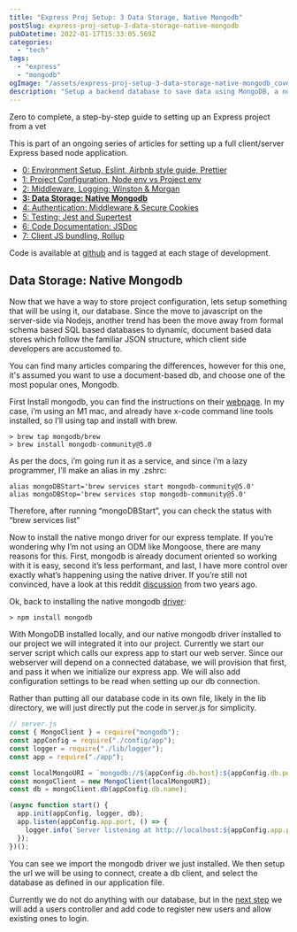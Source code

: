```yaml
---
title: "Express Proj Setup: 3 Data Storage, Native Mongodb"
postSlug: express-proj-setup-3-data-storage-native-mongodb
pubDatetime: 2022-01-17T15:33:05.569Z
categories:
  - "tech"
tags:
  - "express"
  - "mongodb"
ogImage: "/assets/express-proj-setup-3-data-storage-native-mongodb_cover.png"
description: "Setup a backend database to save data using MongoDB, a non-sql / document based database."
---
```


Zero to complete, a step-by-step guide to setting up an Express project from a vet

This is part of an ongoing series of articles for setting up a full client/server Express based node application.

- [0: Environment Setup, Eslint, Airbnb style guide, Prettier](express-proj-setup-0-intro)
- [1: Project Configuration, Node env vs Project env](express-proj-setup-1-proj-configuration)
- [2: Middleware, Logging: Winston & Morgan](express-proj-setup-2-logging-using-winston-and-morgan)
- [**3: Data Storage: Native Mongodb**](express-proj-setup-3-data-storage-native-mongodb)
- [4: Authentication: Middleware & Secure Cookies](express-proj-setup-4-authentication-middleware-and-secure-cookies)
- [5: Testing: Jest and Supertest](express-proj-setup-5-testing-with-jest-and-supertest)
- [6: Code Documentation: JSDoc](express-proj-setup-6-code-documentation-using-jsdoc)
- [7: Client JS bundling, Rollup](express-proj-setup-7-client-side-js-bundling-with-rollup)

Code is available at [github](https://github.com/paultman/full-express-setup) and is tagged at each stage of development.

## Data Storage: Native Mongodb

Now that we have a way to store project configuration, lets setup something that will be using it, our database. Since the move to javascript on the server-side via Nodejs, another trend has been the move away from formal schema based SQL based databases to dynamic, document based data stores which follow the familiar JSON structure, which client side developers are accustomed to.

You can find many articles comparing the differences, however for this one, it's assumed you want to use a document-based db, and choose one of the most popular ones, Mongodb.

First Install mongodb, you can find the instructions on their [webpage](https://docs.mongodb.com/manual/tutorial/install-mongodb-on-os-x/). In my case, i’m using an M1 mac, and already have x-code command line tools installed, so I’ll using tap and install with brew.

```shell
> brew tap mongodb/brew
> brew install mongodb-community@5.0
```

As per the docs, i’m going run it as a service, and since i’m a lazy programmer, I’ll make an alias in my .zshrc:

```shell
alias mongoDBStart='brew services start mongodb-community@5.0'
alias mongoDBStop='brew services stop mongodb-community@5.0'
```

Therefore, after running “mongoDBStart”, you can check the status with “brew services list”

Now to install the native mongo driver for our express template. If you’re wondering why I’m not using an ODM like Mongoose, there are many reasons for this. First, mongodb is already document oriented so working with it is easy, second it’s less performant, and last, I have more control over exactly what’s happening using the native driver. If you’re still not convinced, have a look at this reddit [discussion](https://www.reddit.com/r/node/comments/b1k1nt/mongodb_with_or_without_mongoose/ein4kju/?utm_source=reddit&utm_medium=web2x&context=3) from two years ago.

Ok, back to installing the native mongodb [driver](https://docs.mongodb.com/drivers/node/current/):

```shell
> npm install mongodb
```

With MongoDB installed locally, and our native mongodb driver installed to our project we will integrated it into our project. Currently we start our server script which calls our express app to start our web server. Since our webserver will depend on a connected database, we will provision that first, and pass it when we initialize our express app. We will also add configuration settings to be read when setting up our db connection.

Rather than putting all our database code in its own file, likely in the lib directory, we will just directly put the code in server.js for simplicity.

```javascript
// server.js
const { MongoClient } = require("mongodb");
const appConfig = require("./config/app");
const logger = require("./lib/logger");
const app = require("./app");

const localMongoURI = `mongodb://${appConfig.db.host}:${appConfig.db.port}/?maxPoolSize=20&w=majority`;
const mongoClient = new MongoClient(localMongoURI);
const db = mongoClient.db(appConfig.db.name);

(async function start() {
  app.init(appConfig, logger, db);
  app.listen(appConfig.app.port, () => {
    logger.info(`Server listening at http://localhost:${appConfig.app.port}`);
  });
})();
```

You can see we import the mongodb driver we just installed. We then setup the url we will be using to connect, create a db client, and select the database as defined in our application file.

Currently we do not do anything with our database, but in the [next step](express-proj-setup-4-authentication-middleware-and-secure-cookies) we will add a users controller and add code to register new users and allow existing ones to login.
